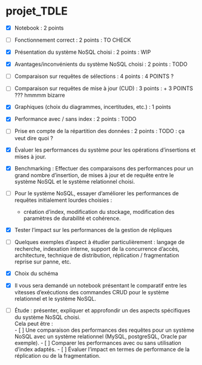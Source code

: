 # projet_TDLE

- [x] Notebook : 2 points
- [ ] Fonctionnement correct : 2 points : TO CHECK
- [x] Présentation du système NoSQL choisi : 2 points : WIP
- [x] Avantages/inconvénients du système NoSQL choisi : 2 points : TODO 

- [ ] Comparaison sur requêtes de sélections : 4 points : 4 POINTS ?
- [ ] Comparaison sur requêtes de mise à jour (CUD) : 3 points : + 3 POINTS ??? hmmmm bizarre

- [x] Graphiques (choix du diagrammes, incertitudes, etc.) : 1 points 
- [x] Performance avec / sans index : 2 points : TODO
- [ ] Prise en compte de la répartition des données : 2 points : TODO : ça veut dire quoi ?


- [x]  Évaluer les performances du système pour les opérations
d’insertions et mises à jour.
- [x] Benchmarking : 
Effectuer des comparaisons des performances pour un grand nombre d’insertion, de
mises à jour et de requête entre le système NoSQL et le système relationnel choisi.

- [ ] Pour le système NoSQL, essayer d’améliorer les performances de requêtes
initialement lourdes choisies : 
    - création d’index, 
    modification du stockage, 
    modification des paramètres de durabilité et cohérence.
- [x] Tester l’impact sur les performances de la gestion de répliques
- [ ] Quelques exemples d’aspect à étudier particulièrement : langage de recherche,
indexation interne, support de la concurrence d’accès, architecture, technique de
distribution, réplication / fragmentation reprise sur panne, etc.

- [x] Choix du schéma
- [x] Il vous sera demandé un notebook présentant le comparatif entre les vitesses
d’exécutions des commandes CRUD pour le système relationnel et le système
NoSQL.

- [ ] Étude : présenter, expliquer et approfondir un des aspects spécifiques du
système NoSQL choisi.  
    Cela peut être :    
        - [ ] Une comparaison des performances des requêtes pour un système
        NoSQL avec un système relationnel (MySQL, postgreSQL, Oracle
        par exemple).
        - [ ] Comparer les performances avec ou sans utilisation d’index
        adaptés.
        - [ ] Évaluer l’impact en termes de performance de la réplication ou de la
        fragmentation.